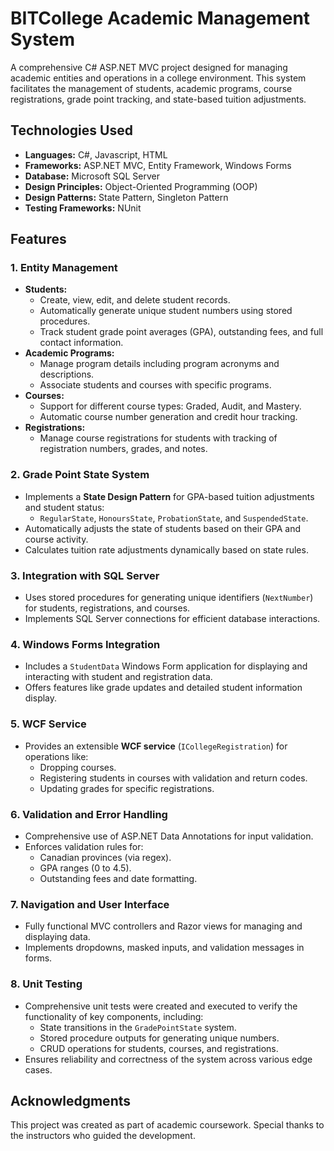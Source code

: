 # BITCollege Academic Management System

A comprehensive C# ASP.NET MVC project designed for managing academic entities and operations in a college environment. This system facilitates the management of students, academic programs, course registrations, grade point tracking, and state-based tuition adjustments.  


## Technologies Used

- **Languages:** C#, Javascript, HTML
- **Frameworks:** ASP.NET MVC, Entity Framework, Windows Forms
- **Database:** Microsoft SQL Server
- **Design Principles:** Object-Oriented Programming (OOP)
- **Design Patterns:** State Pattern, Singleton Pattern
- **Testing Frameworks:** NUnit


## Features

### 1. **Entity Management**
   - **Students:** 
     - Create, view, edit, and delete student records.
     - Automatically generate unique student numbers using stored procedures.
     - Track student grade point averages (GPA), outstanding fees, and full contact information.
   - **Academic Programs:** 
     - Manage program details including program acronyms and descriptions.
     - Associate students and courses with specific programs.
   - **Courses:**
     - Support for different course types: Graded, Audit, and Mastery.
     - Automatic course number generation and credit hour tracking.
   - **Registrations:** 
     - Manage course registrations for students with tracking of registration numbers, grades, and notes.

### 2. **Grade Point State System**
   - Implements a **State Design Pattern** for GPA-based tuition adjustments and student status:
     - `RegularState`, `HonoursState`, `ProbationState`, and `SuspendedState`.
   - Automatically adjusts the state of students based on their GPA and course activity.
   - Calculates tuition rate adjustments dynamically based on state rules.

### 3. **Integration with SQL Server**
   - Uses stored procedures for generating unique identifiers (`NextNumber`) for students, registrations, and courses.
   - Implements SQL Server connections for efficient database interactions.

### 4. **Windows Forms Integration**
   - Includes a `StudentData` Windows Form application for displaying and interacting with student and registration data.
   - Offers features like grade updates and detailed student information display.

### 5. **WCF Service**
   - Provides an extensible **WCF service** (`ICollegeRegistration`) for operations like:
     - Dropping courses.
     - Registering students in courses with validation and return codes.
     - Updating grades for specific registrations.

### 6. **Validation and Error Handling**
   - Comprehensive use of ASP.NET Data Annotations for input validation.
   - Enforces validation rules for:
     - Canadian provinces (via regex).
     - GPA ranges (0 to 4.5).
     - Outstanding fees and date formatting.

### 7. **Navigation and User Interface**
   - Fully functional MVC controllers and Razor views for managing and displaying data.
   - Implements dropdowns, masked inputs, and validation messages in forms.

### 8. **Unit Testing**
   - Comprehensive unit tests were created and executed to verify the functionality of key components, including:
     - State transitions in the `GradePointState` system.
     - Stored procedure outputs for generating unique numbers.
     - CRUD operations for students, courses, and registrations.
   - Ensures reliability and correctness of the system across various edge cases.

## Acknowledgments

This project was created as part of academic coursework.
Special thanks to the instructors who guided the development.


